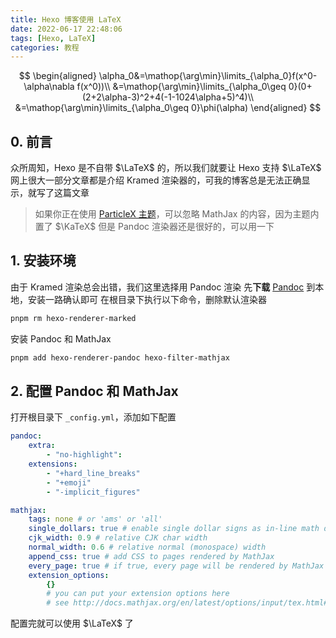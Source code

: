 ```yaml
---
title: Hexo 博客使用 LaTeX
date: 2022-06-17 22:48:06
tags: [Hexo, LaTeX]
categories: 教程
---
```


$$
\begin{aligned}
\alpha_0&=\mathop{\arg\min}\limits_{\alpha_0}f(x^0-\alpha\nabla f(x^0))\\
&=\mathop{\arg\min}\limits_{\alpha_0\geq 0}(0+(2+2\alpha-3)^2+4(-1-1024\alpha+5)^4)\\
&=\mathop{\arg\min}\limits_{\alpha_0\geq 0}\phi(\alpha)
\end{aligned}
$$

<!-- more -->

## 0. 前言

众所周知，Hexo 是不自带 $\LaTeX$ 的，所以我们就要让 Hexo 支持 $\LaTeX$
网上很大一部分文章都是介绍 Kramed 渲染器的，可我的博客总是无法正确显示，就写了这篇文章

> 如果你正在使用 [ParticleX 主题](/2022/05/10/hexo-theme-particlex)，可以忽略 MathJax 的内容，因为主题内置了 $\KaTeX$
> 但是 Pandoc 渲染器还是很好的，可以用一下

## 1. 安装环境

由于 Kramed 渲染总会出错，我们这里选择用 Pandoc 渲染
先**下载** [Pandoc](https://pandoc.org/installing.html) 到本地，安装一路确认即可
在根目录下执行以下命令，删除默认渲染器

```bash
pnpm rm hexo-renderer-marked
```

安装 Pandoc 和 MathJax

```bash
pnpm add hexo-renderer-pandoc hexo-filter-mathjax
```

## 2. 配置 Pandoc 和 MathJax

打开根目录下 `_config.yml`，添加如下配置

```yaml
pandoc:
    extra:
        - "no-highlight":
    extensions:
        - "+hard_line_breaks"
        - "+emoji"
        - "-implicit_figures"

mathjax:
    tags: none # or 'ams' or 'all'
    single_dollars: true # enable single dollar signs as in-line math delimiters
    cjk_width: 0.9 # relative CJK char width
    normal_width: 0.6 # relative normal (monospace) width
    append_css: true # add CSS to pages rendered by MathJax
    every_page: true # if true, every page will be rendered by MathJax regardless the `mathjax` setting in Front-matter
    extension_options:
        {}
        # you can put your extension options here
        # see http://docs.mathjax.org/en/latest/options/input/tex.html#tex-extension-options for more detail
```

配置完就可以使用 $\LaTeX$ 了
